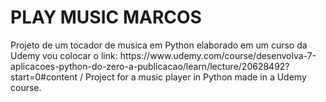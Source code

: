 <h1>PLAY MUSIC MARCOS</h1>
Projeto de um tocador de musica em Python elaborado em um curso da Udemy vou colocar o link: https://www.udemy.com/course/desenvolva-7-aplicacoes-python-do-zero-a-publicacao/learn/lecture/20628492?start=0#content 
/ Project for a music player in Python made in a Udemy course.

